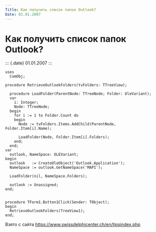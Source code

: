 ```yaml
---
Title: Как получить список папок Outlook?
Date: 01.01.2007
---
```



Как получить список папок Outlook?
==================================

::: {.date}
01.01.2007
:::

    uses 
      ComObj; 
     
    procedure RetrieveOutlookFolders(tvFolders: TTreeView); 
     
      procedure LoadFolder(ParentNode: TTreeNode; Folder: OleVariant); 
      var 
        i: Integer; 
        Node: TTreeNode; 
      begin 
        for i := 1 to Folder.Count do 
        begin 
          Node := tvFolders.Items.AddChild(ParentNode, Folder.Item[i].Name); 
     
          LoadFolder(Node, Folder.Item[i].Folders); 
        end; 
      end; 
    var 
      outlook, NameSpace: OLEVariant; 
    begin 
      outlook   := CreateOleObject('Outlook.Application'); 
      NameSpace := outlook.GetNameSpace('MAPI'); 
     
      LoadFolder(nil, NameSpace.Folders); 
     
      outlook := Unassigned; 
    end; 
     
     
    procedure TForm1.Button1Click(Sender: TObject); 
    begin 
      RetrieveOutlookFolders(TreeView1); 
    end; 

Взято с сайта <https://www.swissdelphicenter.ch/en/tipsindex.php>
